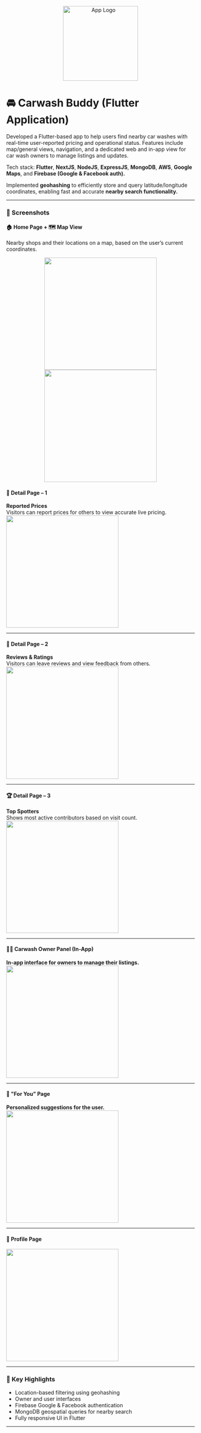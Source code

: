 <p align="center">
  <img src="screenshots/logo.jpg" width="200" alt="App Logo" />
</p>

# 🚘 Carwash Buddy (Flutter Application)

Developed a Flutter-based app to help users find nearby car washes with real-time user-reported pricing and operational status. Features include map/general views, navigation, and a dedicated web and in-app view for car wash owners to manage listings and updates.  

Tech stack: **Flutter**, **NextJS**, **NodeJS**, **ExpressJS**, **MongoDB**, **AWS**, **Google Maps**, and **Firebase (Google & Facebook auth).**

Implemented **geohashing** to efficiently store and query latitude/longitude coordinates, enabling fast and accurate **nearby search functionality.**

---

### 📸 Screenshots

#### 🏠 Home Page + 🗺️ Map View  
Nearby shops and their locations on a map, based on the user’s current coordinates.

<p align="center">
  <img src="screenshots/img1.png" width="300" />
  <img src="screenshots/img8.png" width="300" />
</p>


#### 📄 Detail Page – 1  
**Reported Prices**  
Visitors can report prices for others to view accurate live pricing.  
<img src="screenshots/img2.png" width="300" />

---

#### 🌟 Detail Page – 2  
**Reviews & Ratings**  
Visitors can leave reviews and view feedback from others.  
<img src="screenshots/img9.png" width="300" />

---

#### 🏆 Detail Page – 3  
**Top Spotters**  
Shows most active contributors based on visit count.  
<img src="screenshots/img12.png" width="300" />

---

#### 🧑‍🔧 Carwash Owner Panel (In-App)  
**In-app interface for owners to manage their listings.**  
<img src="screenshots/img7.png" width="300" />

---

#### 🎯 "For You" Page  
**Personalized suggestions for the user.**  
<img src="screenshots/img4.png" width="300" />

---

#### 👤 Profile Page  
<img src="screenshots/img13.png" width="300" />

---

### 🚀 Key Highlights

- Location-based filtering using geohashing
- Owner and user interfaces
- Firebase Google & Facebook authentication
- MongoDB geospatial queries for nearby search
- Fully responsive UI in Flutter

---
